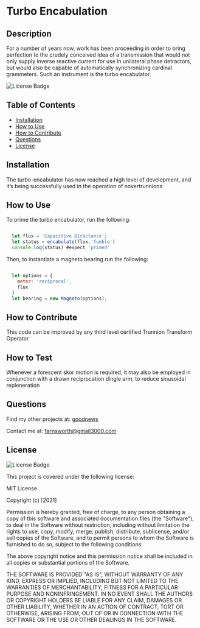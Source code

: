 # Turbo Encabulation

## Description

For a number of years now, work has been proceeding in order to bring perfection to the crudely conceived idea of a transmission that would not only supply inverse reactive current for use in unilateral phase detractors, but would also be capable of automatically synchronizing cardinal grammeters. Such an instrument is the turbo encabulator.

![License Badge](https://img.shields.io/badge/License-MIT-informational?logoColor=white&color=1CA2F1)

## Table of Contents

- [Installation](#installation)
- [How to Use](#how-to-use)
- [How to Contribute](#how-to-contribute)
- [Questions](#questions)
- [License](#license)


## Installation

The turbo-encabulator has now reached a high level of development, and it’s being successfully used in the operation of novertrunnions


## How to Use

To prime the turbo encabulator, run the following:


```javascript

  let flux = 'Capacitive Diractance';
  let status = encabulate(flux,'fumble')
  console.log(status) #expect 'primed'

```



Then, to instantiate a magneto bearing run the following:


```javascript

  let options = {
    meter: 'reciprocal',
    flux
  }
  let bearing = new Magneto(options);

```


## How to Contribute

This code can be improved by any third level certified Trunnion Transform Operator


## How to Test

Whenever a forescent skor motion is required, it may also be employed in conjunction with a drawn reciprocation dingle arm, to reduce sinusoidal repleneration



## Questions

Find my other projects at: [goodnews](https://github.com/goodnews)

Contact me at: farnsworth@gmail3000.com

## License 
![License Badge](https://img.shields.io/badge/License-MIT-informational?logoColor=white&color=1CA2F1)

This project is covered under the following license:

MIT License

Copyright (c) [2021]

Permission is hereby granted, free of charge, to any person obtaining a copy
of this software and associated documentation files (the "Software"), to deal
in the Software without restriction, including without limitation the rights
to use, copy, modify, merge, publish, distribute, sublicense, and/or sell
copies of the Software, and to permit persons to whom the Software is
furnished to do so, subject to the following conditions:

The above copyright notice and this permission notice shall be included in all
copies or substantial portions of the Software.

THE SOFTWARE IS PROVIDED "AS IS", WITHOUT WARRANTY OF ANY KIND, EXPRESS OR
IMPLIED, INCLUDING BUT NOT LIMITED TO THE WARRANTIES OF MERCHANTABILITY,
FITNESS FOR A PARTICULAR PURPOSE AND NONINFRINGEMENT. IN NO EVENT SHALL THE
AUTHORS OR COPYRIGHT HOLDERS BE LIABLE FOR ANY CLAIM, DAMAGES OR OTHER
LIABILITY, WHETHER IN AN ACTION OF CONTRACT, TORT OR OTHERWISE, ARISING FROM,
OUT OF OR IN CONNECTION WITH THE SOFTWARE OR THE USE OR OTHER DEALINGS IN THE
SOFTWARE.

